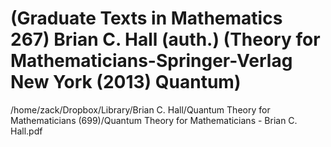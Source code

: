 # (Graduate Texts in Mathematics 267) Brian C. Hall (auth.) (Theory for Mathematicians-Springer-Verlag New York (2013) Quantum)

/home/zack/Dropbox/Library/Brian C. Hall/Quantum Theory for Mathematicians (699)/Quantum Theory for Mathematicians - Brian C. Hall.pdf

